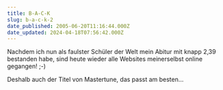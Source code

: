 ```yaml
---
title: B-A-C-K
slug: b-a-c-k-2
date_published: 2005-06-20T11:16:44.000Z
date_updated: 2024-04-18T07:56:42.000Z
---
```


Nachdem ich nun als faulster Schüler der Welt mein Abitur mit knapp 2,39 bestanden habe, sind heute wieder alle Websites meinerselbst online gegangen! ;-)

Deshalb auch der Titel von Mastertune, das passt am besten...
